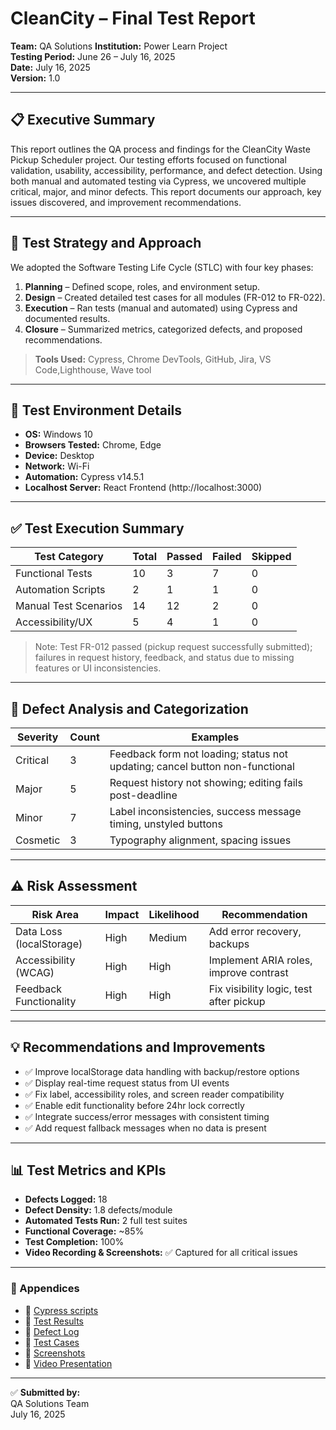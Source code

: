 # CleanCity – Final Test Report

**Team:** QA Solutions 
**Institution:** Power Learn Project  
**Testing Period:** June 26 – July 16, 2025  
**Date:** July 16, 2025  
**Version:** 1.0

---

## 📋 Executive Summary

This report outlines the QA process and findings for the CleanCity Waste Pickup Scheduler project. Our testing efforts focused on functional validation, usability, accessibility, performance, and defect detection. Using both manual and automated testing via Cypress, we uncovered multiple critical, major, and minor defects. This report documents our approach, key issues discovered, and improvement recommendations.

---

## 🧪 Test Strategy and Approach

We adopted the Software Testing Life Cycle (STLC) with four key phases:

1. **Planning** – Defined scope, roles, and environment setup.
2. **Design** – Created detailed test cases for all modules (FR-012 to FR-022).
3. **Execution** – Ran tests (manual and automated) using Cypress and documented results.
4. **Closure** – Summarized metrics, categorized defects, and proposed recommendations.

> **Tools Used:** Cypress, Chrome DevTools, GitHub, Jira, VS Code,Lighthouse, Wave tool

---

## 🧪 Test Environment Details

- **OS:** Windows 10
- **Browsers Tested:** Chrome, Edge
- **Device:** Desktop
- **Network:** Wi-Fi
- **Automation:** Cypress v14.5.1
- **Localhost Server:** React Frontend (http://localhost:3000)

---

## ✅ Test Execution Summary

| Test Category       | Total | Passed | Failed | Skipped |
|---------------------|-------|--------|--------|---------|
| Functional Tests    | 10    | 3      | 7      | 0       |
| Automation Scripts  | 2     | 1      | 1      | 0       |
| Manual Test Scenarios | 14   | 12     | 2      | 0       |
| Accessibility/UX    | 5     | 4      | 1      | 0       |

> Note: Test FR-012 passed (pickup request successfully submitted); failures in request history, feedback, and status due to missing features or UI inconsistencies.

---

## 🐛 Defect Analysis and Categorization

| Severity | Count | Examples |
|----------|-------|----------|
| Critical | 3     | Feedback form not loading; status not updating; cancel button non-functional |
| Major    | 5     | Request history not showing; editing fails post-deadline |
| Minor    | 7     | Label inconsistencies, success message timing, unstyled buttons |
| Cosmetic | 3     | Typography alignment, spacing issues |

---

## ⚠️ Risk Assessment

| Risk Area            | Impact   | Likelihood | Recommendation         |
|----------------------|----------|------------|------------------------|
| Data Loss (localStorage) | High     | Medium     | Add error recovery, backups |
| Accessibility (WCAG) | High     | High       | Implement ARIA roles, improve contrast |
| Feedback Functionality | High     | High       | Fix visibility logic, test after pickup |

---

## 💡 Recommendations and Improvements

- ✅ Improve localStorage data handling with backup/restore options
- ✅ Display real-time request status from UI events
- ✅ Fix label, accessibility roles, and screen reader compatibility
- ✅ Enable edit functionality before 24hr lock correctly
- ✅ Integrate success/error messages with consistent timing
- ✅ Add request fallback messages when no data is present

---

## 📊 Test Metrics and KPIs

- **Defects Logged:** 18
- **Defect Density:** 1.8 defects/module
- **Automated Tests Run:** 2 full test suites
- **Functional Coverage:** ~85%
- **Test Completion:** 100%
- **Video Recording & Screenshots:** ✅ Captured for all critical issues


---

### 📎 Appendices

- 🔗 [Cypress scripts](https://github.com/NeoSolane/CleanCity/tree/main/cypress/e2e)  
- 🔗 [Test Results](https://github.com/NeoSolane/CleanCity/blob/main/test-results.txt)  
- 🔗 [Defect Log](https://github.com/NeoSolane/CleanCity/blob/main/tests/defect-log.md)  
- 🔗 [Test Cases](https://github.com/NeoSolane/CleanCity/blob/main/tests/test-cases.md)  
- 🔗 [Screenshots](https://github.com/NeoSolane/CleanCity/tree/main/cypress/screenshots)  
- 🔗 [Video Presentation](https://drive.google.com/file/d/1nIJZe1BxZr6xR-FeBRkqXwxPcTRUSRqy/view?usp=sharing)  


---

✅ **Submitted by:**  
QA Solutions Team  
July 16, 2025
